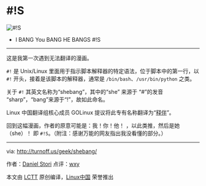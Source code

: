 #!S
===============

![#!S](http://turnoff.us/image/en/shebang.png)

- I BANG You BANG HE BANGS #!S


---

这是我第一次遇到无法翻译的漫画。

`#!` 是 Unix/Linux 里面用于指示脚本解释器的特定语法，位于脚本中的第一行，以 `#!` 开头，接着是该脚本的解释器，通常是 `/bin/bash`、`/usr/bin/python` 之类。

关于 `#!` 其英文名称为“shebang”，其中的“she” 来源于 “#”的发音 “sharp”，“bang”来源于“!”，故如此命名。

Linux 中国翻译组核心成员 GOLinux 提议将此专有名称翻译为“[释伴](https://linux.cn/article-3664-1.html)”。

回到这幅漫画，作者的原意可能是：我！你！他！ ，以此类推，然后是她（she）！ 即 `#!S`。（附注：感谢万能的网友指出我没看懂的部分。）

---

via: http://turnoff.us/geek/shebang/

作者：[Daniel Stori][a]
点评：[wxy](https://github.com/wxy)

本文由 [LCTT](https://github.com/LCTT/TranslateProject) 原创编译，[Linux中国](https://linux.cn/) 荣誉推出

[a]:http://turnoff.us/about/
